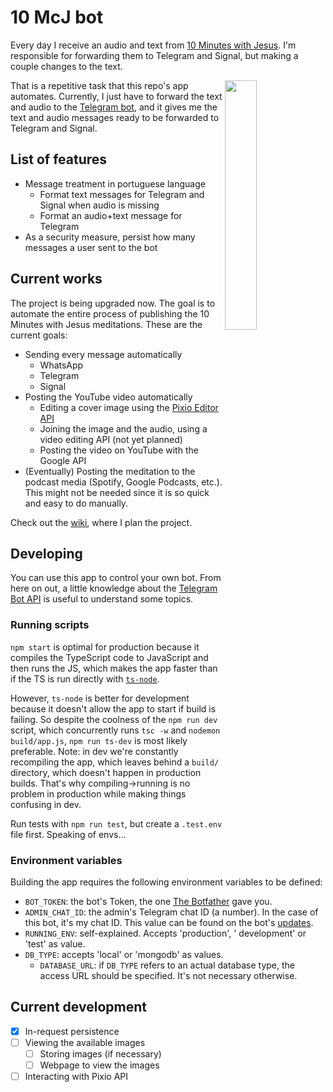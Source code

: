# 10 McJ bot

Every day I receive an audio and text from [10 Minutes with Jesus](https://10minuteswithjesus.org/). I'm responsible for forwarding them to Telegram and Signal, but making a couple changes to the text.

<img align="right" style="width: 32%" src="../../wiki/bot-usage-screenshot.jpg">

That is a repetitive task that this repo's app automates. Currently, I just have to forward the text and audio to the [Telegram bot](https://t.me/dez_mcj_bot), and it gives me the text and audio messages ready to be forwarded to Telegram and Signal.

## List of features

+ Message treatment in portuguese language
  + Format text messages for Telegram and Signal when audio is missing
  + Format an audio+text message for Telegram
+ As a security measure, persist how many messages a user sent to the bot

## Current works

The project is being upgraded now. The goal is to automate the entire process of publishing the 10 Minutes with Jesus meditations. These are the current goals:

+ Sending every message automatically
  + WhatsApp
  + Telegram
  + Signal
+ Posting the YouTube video automatically
  + Editing a cover image using the [Pixio Editor API](https://pixoeditor.com/documentation/editing-api/)
  + Joining the image and the audio, using a video editing API (not yet planned)
  + Posting the video on YouTube with the Google API
+ (Eventually) Posting the meditation to the podcast media (Spotify, Google Podcasts, etc.). This might not be needed since it is so quick and easy to do manually.

Check out the [wiki](https://github.com/LuisTovar0/10mcj-bot/wiki), where I plan the project.

## Developing

You can use this app to control your own bot. From here on out, a little knowledge about the [Telegram Bot API](https://core.telegram.org/bots) is useful to understand some topics.

### Running scripts

`npm start` is optimal for production because it compiles the TypeScript code to JavaScript and then runs the JS, which makes the app faster than if the TS is run directly with [`ts-node`](https://npmjs.com/package/ts-node).

However, `ts-node` is better for development because it doesn't allow the app to start if build is failing. So despite the coolness of the `npm run dev` script, which concurrently runs `tsc -w` and `nodemon build/app.js`, `npm run ts-dev` is most likely preferable. Note: in dev we're constantly recompiling the app, which leaves behind a `build/` directory, which doesn't happen in production builds. That's why compiling->running is no problem in production while making things confusing in dev.

Run tests with `npm run test`, but create a `.test.env` file first. Speaking of envs...

### Environment variables

Building the app requires the following environment variables to be defined:

+ `BOT_TOKEN`: the bot's Token, the one [The Botfather](https://t.me/BotFather) gave you.
+ `ADMIN_CHAT_ID`: the admin's Telegram chat ID (a number). In the case of this bot, it's my chat ID. This value can be found on the bot's [updates](https://core.telegram.org/bots).
+ `RUNNING_ENV`: self-explained. Accepts 'production', ' development' or 'test' as value.
+ `DB_TYPE`: accepts 'local' or 'mongodb' as values.
  + `DATABASE_URL`: if `DB_TYPE` refers to an actual database type, the access URL should be specified. It's not necessary otherwise.

## Current development

- [x] In-request persistence
- [ ] Viewing the available images
  - [ ] Storing images (if necessary)
  - [ ] Webpage to view the images
- [ ] Interacting with Pixio API
